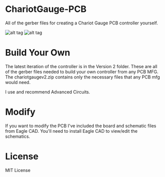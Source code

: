 # ChariotGauge-PCB
All of the gerber files for creating a Chariot Gauge PCB controller yourself.

![alt tag](http://i.imgur.com/99dXS0O.png)
![alt tag](http://i.imgur.com/wnAvcFk.png)

# Build Your Own
The latest iteration of the controller is in the Version 2 folder. These are all of the gerber files needed to build your own controller from any PCB MFG. The chariotgaugev2.zip contains only the necessary files that any PCB mfg would need.

I use and recommend Advanced Circuits.

# Modify
If you want to modify the PCB I've included the board and schematic files from Eagle CAD. You'll need to install Eagle CAD to view/edit the schematics.

# License

MIT License